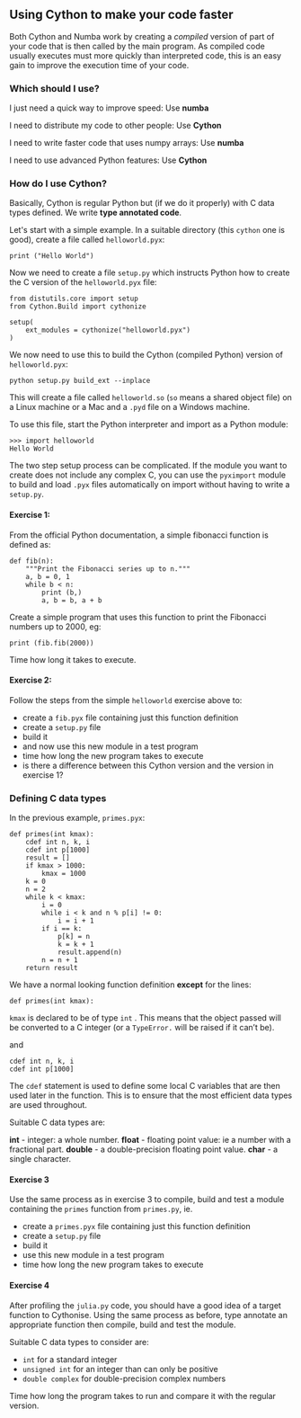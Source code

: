 ## Using Cython to make your code faster

Both Cython and Numba work by creating a *compiled* version of part of your code that is then called by the main program. As compiled code usually executes must more quickly than interpreted code, this is an easy gain to improve the execution time of your code.

### Which should I use?

I just need a quick way to improve speed: Use **numba**

I need to distribute my code to other people: Use **Cython**

I need to write faster code that uses numpy arrays: Use **numba**

I need to use advanced Python features: Use **Cython**

### How do I use Cython?

Basically, Cython is regular Python but (if we do it properly) with C data types defined. We write **type annotated code**.

Let's start with a simple example. In a suitable directory (this `cython` one is good), create a file called `helloworld.pyx`:

	print ("Hello World")
	
Now we need to create a file `setup.py` which instructs Python how to create the C version of the `helloworld.pyx` file:

	from distutils.core import setup
	from Cython.Build import cythonize
	
	setup(
	    ext_modules = cythonize("helloworld.pyx")
	)
	
We now need to use this to build the Cython (compiled Python) version of `helloworld.pyx`:

	python setup.py build_ext --inplace
	
This will create a file called `helloworld.so` (`so` means a shared object file) on a Linux machine or a Mac and a `.pyd` file on a Windows machine.

To use this file, start the Python interpreter and import as a Python module:

	>>> import helloworld
	Hello World 
	
The two step setup process can be complicated. If the module you want to create does not include any complex C, you can use the `pyximport` module to build and load `.pyx` files automatically on import without having to write a `setup.py`.


#### Exercise 1:
From the official Python documentation, a simple fibonacci function is defined as:

	def fib(n):
	    """Print the Fibonacci series up to n."""
	    a, b = 0, 1
	    while b < n:
	        print (b,)
	        a, b = b, a + b
	        
Create a simple program that uses this function to print the Fibonacci numbers up to 2000, eg:

	print (fib.fib(2000))

Time how long it takes to execute.
	        
#### Exercise 2:
Follow the steps from the simple `helloworld` exercise above to:

* create a `fib.pyx` file containing just this function definition
* create a `setup.py` file
* build it
* and now use this new module in a test program
* time how long the new program takes to execute
* is there a difference between this Cython version and the version in exercise 1?

### Defining C data types

In the previous example, `primes.pyx`:

	def primes(int kmax):
	    cdef int n, k, i
	    cdef int p[1000]
	    result = []
	    if kmax > 1000:
	        kmax = 1000
	    k = 0
	    n = 2
	    while k < kmax:
	        i = 0
	        while i < k and n % p[i] != 0:
	            i = i + 1
	        if i == k:
	            p[k] = n
	            k = k + 1
	            result.append(n)
	        n = n + 1
	    return result
	    
We have a normal looking function definition **except** for the lines:

	def primes(int kmax):

`kmax` is declared to be of type `int` . This means that the object passed will be converted to a C integer (or a `TypeError.` will be raised if it can’t be).	

and

	cdef int n, k, i
	cdef int p[1000]
	
The `cdef` statement is used to define some local C variables that are then used later in the function. This is to ensure that the most efficient data types are used throughout.

Suitable C data types are:

**int** - integer: a whole number.
**float** - floating point value: ie a number with a fractional part.
**double** - a double-precision floating point value.
**char** - a single character.

#### Exercise 3

Use the same process as in exercise 3 to compile,  build and test a module containing the `primes` function from `primes.py`, ie.

* create a `primes.pyx` file containing just this function definition
* create a `setup.py` file
* build it
* use this new module in a test program
* time how long the new program takes to execute

#### Exercise 4

After profiling the `julia.py` code, you should have a good idea of a target function to Cythonise. Using the same process as before, type annotate an appropriate function then compile, build and test the module.

Suitable C data types to consider are:

* `int` for a standard integer
* `unsigned int` for an integer than can only be positive
* `double complex` for double-precision complex numbers

Time how long the program takes to run and compare it with the regular version.


